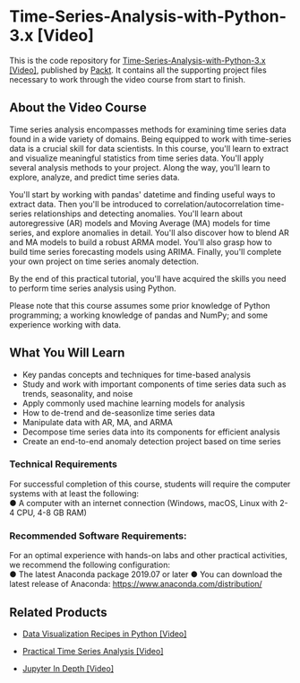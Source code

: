 # Time-Series-Analysis-with-Python-3.x [Video]
This is the code repository for [Time-Series-Analysis-with-Python-3.x [Video]](https://www.packtpub.com/data/time-series-analysis-with-python-3-x-video), published by [Packt](https://www.packtpub.com/?utm_source=github). It contains all the supporting project files necessary to work through the video course from start to finish.
## About the Video Course
Time series analysis encompasses methods for examining time series data found in a wide variety of domains. Being equipped to work with time-series data is a crucial skill for data scientists. In this course, you'll learn to extract and visualize meaningful statistics from time series data. You'll apply several analysis methods to your project. Along the way, you'll learn to explore, analyze, and predict time series data.

You'll start by working with pandas' datetime and finding useful ways to extract data. Then you'll be introduced to correlation/autocorrelation time-series relationships and detecting anomalies. You'll learn about autoregressive (AR) models and Moving Average (MA) models for time series, and explore anomalies in detail. You'll also discover how to blend AR and MA models to build a robust ARMA model. You'll also grasp how to build time series forecasting models using ARIMA. Finally, you'll complete your own project on time series anomaly detection.

By the end of this practical tutorial, you'll have acquired the skills you need to perform time series analysis using Python.

Please note that this course assumes some prior knowledge of Python programming; a working knowledge of pandas and NumPy; and some experience working with data.
<H2>What You Will Learn</H2>
<DIV class=book-info-will-learn-text>
<UL>
<LI>Key pandas concepts and techniques for time-based analysis
<LI>Study and work with important components of time series data such as trends, seasonality, and noise
<LI>Apply commonly used machine learning models for analysis
<LI>How to de-trend and de-seasonlize time series data
<LI>Manipulate data with AR, MA, and ARMA
<LI>Decompose time series data into its components for efficient analysis
<LI>Create an end-to-end anomaly detection project based on time series
  </LI></UL></DIV>

### Technical Requirements
For successful completion of this course, students will require the computer systems with at least the following:<br/>
● A computer with an internet connection (Windows, macOS, Linux with 2-4 CPU, 4-8 GB RAM)
<br/>


### Recommended Software Requirements:<br/>
For an optimal experience with hands-on labs and other practical activities, we recommend the following configuration:
<br/>
●	The latest Anaconda package 2019.07 or later
●	You can download the latest release of Anaconda:  https://www.anaconda.com/distribution/



## Related Products
* [Data Visualization Recipes in Python [Video]](https://www.packtpub.com/big-data-and-business-intelligence/data-visualization-recipes-python-video)

* [Practical Time Series Analysis [Video]](https://www.packtpub.com/big-data-and-business-intelligence/practical-time-series-analysis-video)

* [Jupyter In Depth [Video]](https://www.packtpub.com/big-data-and-business-intelligence/jupyter-depth-video)

